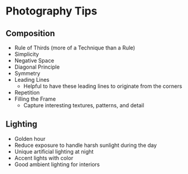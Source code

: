 # Photography Tips

## Composition

* Rule of Thirds (more of a Technique than a Rule)  
* Simplicity  
* Negative Space  
* Diagonal Principle  
* Symmetry  
* Leading Lines  
  * Helpful to have these leading lines to originate from the corners  
* Repetition  
* Filling the Frame  
  * Capture interesting textures, patterns, and detail

## Lighting

* Golden hour  
* Reduce exposure to handle harsh sunlight during the day  
* Unique artificial lighting at night  
* Accent lights with color  
* Good ambient lighting for interiors
